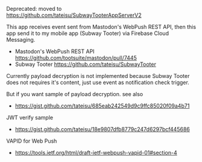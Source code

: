 

Deprecated: moved to https://github.com/tateisu/SubwayTooterAppServerV2

This app receives event sent from Mastodon's WebPush REST API, then this app send it to my mobile app (Subway Tooter) via Firebase Cloud Messaging.

- Mastodon's WebPush REST API https://github.com/tootsuite/mastodon/pull/7445
- Subway Tooter https://github.com/tateisu/SubwayTooter

Currently payload decryption is not implemented because Subway Tooter does not requires it's content, just use event as notification check trigger. 

But if you want sample of payload decryption. see also
- https://gist.github.com/tateisu/685eab242549d9c9ffc85020f09a4b71

JWT verify sample
- https://gist.github.com/tateisu/18e9807dfb8779c247d6297bcf445686

VAPID for Web Push
- https://tools.ietf.org/html/draft-ietf-webpush-vapid-01#section-4
